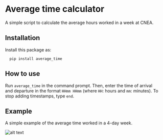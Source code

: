 # Average time calculator

A simple script to calculate the average hours worked in a week at CNEA.

## Installation

Install this package as:

```
  pip install average_time
```

## How to use

Run `average_time` in the command prompt. Then, enter the time of arrival and departure in the format `HHmm HHmm` (where `HH`: hours and `mm`: minutes). To stop adding timestamps, type `end`.

## Example

A simple example of the average time worked in a 4-day week.

![alt text](https://media2.giphy.com/media/v1.Y2lkPTc5MGI3NjExdXBtbzBmNnZqZ2xyeHplZzhlYnF6ajRzMzlzdXoweHBwZWQ1NnFjdCZlcD12MV9pbnRlcm5hbF9naWZfYnlfaWQmY3Q9Zw/ObMBovoJPYfRxh7VgB/giphy.gif)